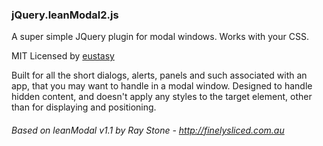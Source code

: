 ### jQuery.leanModal2.js

A super simple JQuery plugin for modal windows. Works with your CSS.

MIT Licensed by [eustasy](http://eustasy.org)

Built for all the short dialogs, alerts, panels and such associated with an app, that you may want to handle in a modal window. Designed to handle hidden content, and doesn't apply any styles to the target element, other than for displaying and positioning.

###### Based on leanModal v1.1 by Ray Stone - http://finelysliced.com.au
